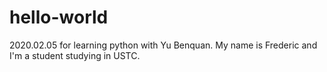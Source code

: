 # hello-world
2020.02.05 for learning python with Yu Benquan.
My name is Frederic and I'm a student studying in USTC.
